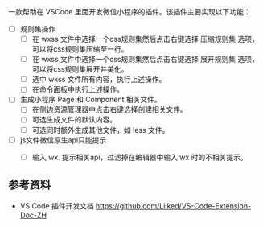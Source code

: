 一款帮助在 VSCode 里面开发微信小程序的插件。该插件主要实现以下功能：
- [ ] 规则集操作
  - [ ] 在 wxss 文件中选择一个css规则集然后点击右键选择 压缩规则集 选项，可以将css规则集压缩至一行。
  - [ ] 在 wxss 文件中选择一个css规则集然后点击右键选择 展开规则集 选项，可以将css规则集展开并美化。
  - [ ] 选中 wxss 文件所有内容，执行上述操作。
  - [ ] 在命令面板中执行上述操作。
- [ ] 生成小程序 Page 和 Component 相关文件。
  - [ ] 在侧边资源管理器中点击右键选择创建相关文件。
  - [ ] 可选生成文件的默认内容。
  - [ ] 可选同时额外生成其他文件，如 less 文件。
- [ ] js文件微信原生api只能提示
  - [ ] 输入 wx. 提示相关api，过滤掉在编辑器中输入 wx 时的不相关提示。



## 参考资料
- VS Code 插件开发文档 <https://github.com/Liiked/VS-Code-Extension-Doc-ZH>